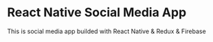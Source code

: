 # React Native Social Media App
This is social media app builded with React Native &amp; Redux &amp; Firebase

